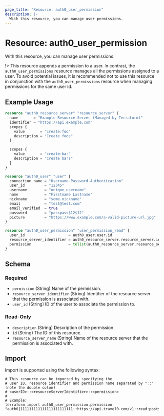 ```yaml
---
page_title: "Resource: auth0_user_permission"
description: |-
  With this resource, you can manage user permissions.
---
```


# Resource: auth0_user_permission

With this resource, you can manage user permissions.

!> This resource appends a permission to a user. In contrast, the `auth0_user_permissions` resource manages all the
permissions assigned to a user. To avoid potential issues, it is recommended not to use this resource in conjunction
with the `auth0_user_permissions` resource when managing permissions for the same user id.

## Example Usage

```terraform
resource "auth0_resource_server" "resource_server" {
  name       = "Example Resource Server (Managed by Terraform)"
  identifier = "https://api.example.com"
  scopes {
    value       = "create:foo"
    description = "Create foos"
  }

  scopes {
    value       = "create:bar"
    description = "Create bars"
  }
}

resource "auth0_user" "user" {
  connection_name = "Username-Password-Authentication"
  user_id         = "12345"
  username        = "unique_username"
  name            = "Firstname Lastname"
  nickname        = "some.nickname"
  email           = "test@test.com"
  email_verified  = true
  password        = "passpass$12$12"
  picture         = "https://www.example.com/a-valid-picture-url.jpg"
}

resource "auth0_user_permission" "user_permission_read" {
  user_id                    = auth0_user.user.id
  resource_server_identifier = auth0_resource_server.resource_server.identifier
  permission                 = tolist(auth0_resource_server.resource_server.scopes)[0]
}
```

<!-- schema generated by tfplugindocs -->
## Schema

### Required

- `permission` (String) Name of the permission.
- `resource_server_identifier` (String) Identifier of the resource server that the permission is associated with.
- `user_id` (String) ID of the user to associate the permission to.

### Read-Only

- `description` (String) Description of the permission.
- `id` (String) The ID of this resource.
- `resource_server_name` (String) Name of the resource server that the permission is associated with.

## Import

Import is supported using the following syntax:

```shell
# This resource can be imported by specifying the
# user ID, resource identifier and permission name separated by "::" (note the double colon)
# <userID>::<resourceServerIdentifier>::<permission>
#
# Example:
terraform import auth0_user_permission.permission "auth0|111111111111111111111111::https://api.travel0.com/v1::read:posts"
```
